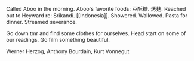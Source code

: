 Called Aboo in the morning. Aboo's favorite foods: 豆酥糖. 烤麸. Reached out to Heyward re: Srikandi. [[Indonesia]]. Showered. Wallowed. Pasta for dinner. Streamed severance. 

Go down tmr and find some clothes for ourselves.
Head start on some of our readings.
Go film something beautiful.

Werner Herzog, Anthony Bourdain, Kurt Vonnegut
